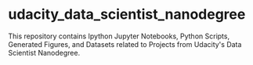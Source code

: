 # udacity_data_scientist_nanodegree

This repository contains Ipython Jupyter Notebooks, Python Scripts, Generated Figures, and Datasets related to Projects from Udacity's Data Scientist Nanodegree.
